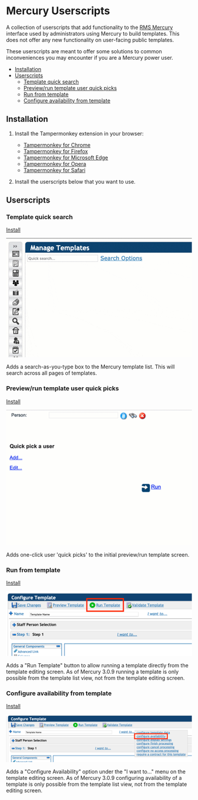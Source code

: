 # Mercury Userscripts
A collection of userscripts that add functionality to the [RMS Mercury](https://mercury.rms-inc.com/mercury.html) interface used by administrators using Mercury to build templates. This does not offer any new functionality on user-facing public templates.

These userscripts are meant to offer some solutions to common inconveniences you may encounter if you are a Mercury power user. 


* [Installation](#installation)
* [Userscripts](#userscripts)
    + [Template quick search](#template-quick-search)
    + [Preview/run template user quick picks](#preview-run-template-user-quick-picks)
    + [Run from template](#run-from-template)
    + [Configure availability from template](#configure-availability-from-template)

## Installation
1. Install the Tampermonkey extension in your browser:
	* [Tampermonkey for Chrome](https://tampermonkey.net/?ext=dhdg&browser=chrome)
	* [Tampermonkey for Firefox](https://tampermonkey.net/?ext=dhdg&browser=firefox)
	* [Tampermonkey for Microsoft Edge](https://tampermonkey.net/index.php?ext=dhdg&browser=edge)
	* [Tampermonkey for Opera](https://tampermonkey.net/?ext=dhdg&browser=opera)
	* [Tampermonkey for Safari](https://tampermonkey.net/?ext=dhdg&browser=safari)

2. Install the userscripts below that you want to use.

## Userscripts

### Template quick search

[Install](https://raw.githubusercontent.com/curtgrimes/mercury-userscripts/master/mercury-template-quick-search.user.js)

![Template quick search](docs/images/mercury-template-quick-search.gif?raw=true "Template quick search")

Adds a search-as-you-type box to the Mercury template list. This will search across all pages of templates.

### Preview/run template user quick picks

[Install](https://raw.githubusercontent.com/curtgrimes/mercury-userscripts/master/mercury-template-user-quick-picks.user.js)

![Preview/run template user quick picks](docs/images/mercury-user-quick-picks.gif?raw=true "Preview/run template user quick picks")

Adds one-click user 'quick picks' to the initial preview/run template screen.

### Run from template

[Install](https://raw.githubusercontent.com/curtgrimes/mercury-userscripts/master/mercury-run-from-template.user.js)

![Run from template](docs/images/mercury-run-template.png?raw=true "Run from template")

Adds a "Run Template" button to allow running a template directly from the template editing screen. As of Mercury 3.0.9 running a template is only possible from the template list view, not from the template editing screen.

### Configure availability from template

[Install](https://raw.githubusercontent.com/curtgrimes/mercury-userscripts/master/mercury-configure-availability-from-template.user.js)

![Configure availability from template](docs/images/mercury-configure-availability.png?raw=true "Configure availability from template")

Adds a "Configure Availability" option under the "I want to..." menu on the template editing screen. As of Mercury 3.0.9 configuring availability of a template is only possible from the template list view, not from the template editing screen.
